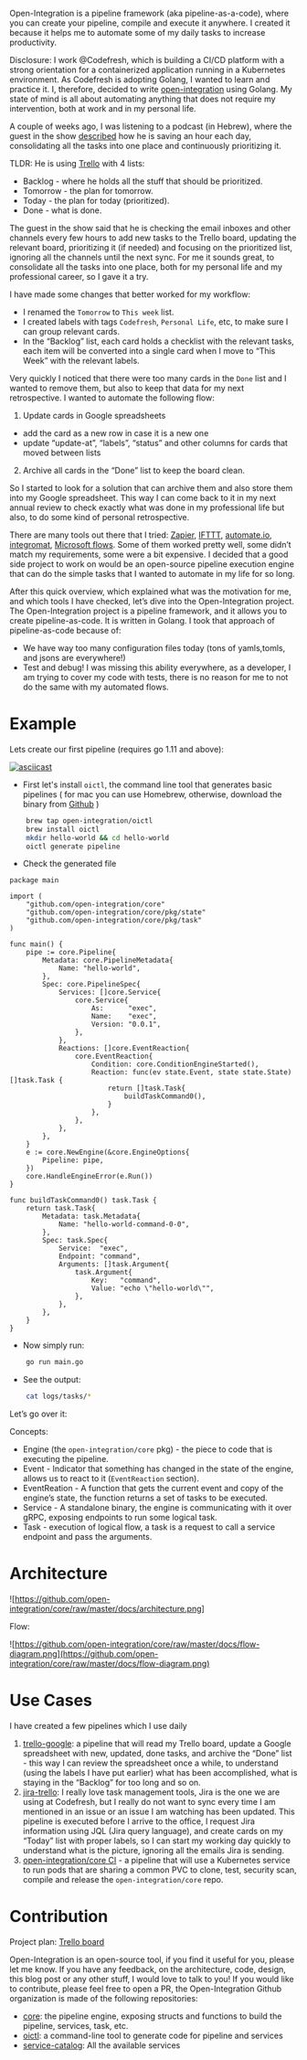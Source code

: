 Open-Integration is a pipeline framework (aka pipeline-as-a-code), where you can create your pipeline, compile and execute it anywhere.  I created it because it helps me to automate some of my daily tasks to increase productivity.

Disclosure: I work @Codefresh, which is building a CI/CD platform with a strong orientation for a containerized application running in a Kubernetes environment. As Codefresh is adopting Golang, I wanted to learn and practice it. I, therefore, decided to write [open-integration](https://github.com/open-integration/core) using Golang. My state of mind is all about automating anything that does not require my intervention, both at work and in my personal life.

A couple of weeks ago, I was listening to a podcast (in Hebrew), where the guest in the show [described](https://barav.co/another-hour/) how he is saving an hour each day, consolidating all the tasks into one place and continuously prioritizing it.

TLDR: He is using [Trello](https://trello.com/) with 4 lists:

- Backlog - where he holds all the stuff that should be prioritized.
- Tomorrow - the plan for tomorrow.
- Today - the plan for today (prioritized).
- Done - what is done.

The guest in the show said that he is checking the email inboxes and other channels every few hours to add new tasks to the Trello board, updating the relevant board, prioritizing it (if needed) and focusing on the prioritized list, ignoring all the channels until the next sync. For me it sounds great, to consolidate all the tasks into one place, both for my personal life and my professional career, so I gave it a try.

I have made some changes that better worked for my workflow:

- I renamed the `Tomorrow` to `This week` list.
- I created labels with tags `Codefresh`, `Personal Life`, etc, to make sure I can group relevant cards.
- In the “Backlog” list, each card holds a checklist with the relevant tasks, each item will be converted into a single card when I move to “This Week” with the relevant labels.

Very quickly I noticed that there were too many cards in the `Done` list and I wanted to remove them, but also to keep that data for my next retrospective. I wanted to automate the following flow:

1. Update cards in Google spreadsheets
- add the card as a new row in case it is a new one
- update “update-at”, “labels”, “status” and other columns for cards that moved between lists
2. Archive all cards in the “Done” list to keep the board clean.

So I started to look for a solution that can archive them and also store them into my Google spreadsheet. This way I can come back to it in my next annual review to check exactly what was done in my professional life but also, to do some kind of personal retrospective.

There are many tools out there that I tried: [Zapier](https://zapier.com/), [IFTTT](https://ifttt.com/), [automate.io](https://automate.io/), [integromat](https://www.integromat.com/), [Microsoft flows](https://flow.microsoft.com/en-us/). Some of them worked pretty well, some didn’t match my requirements, some were a bit expensive. I decided that a good side project to work on would be an open-source pipeline execution engine that can do the simple tasks that I wanted to automate in my life for so long.

After this quick overview, which explained what was the motivation for me, and which tools I have checked, let’s dive into the Open-Integration project. The Open-Integration project is a pipeline framework, and it allows you to create pipeline-as-code. It is written in Golang. I took that approach of pipeline-as-code because of:

- We have way too many configuration files today (tons of yamls,tomls, and jsons are everywhere!)
- Test and debug! I was missing this ability everywhere, as a developer, I am trying to cover my code with tests, there is no reason for me to not do the same with my automated flows.

# Example

Lets create our first pipeline (requires go 1.11 and above):

[![asciicast](https://asciinema.org/a/312592.svg)](https://asciinema.org/a/312592)

- First let's install `oictl`, the command line tool that generates basic pipelines ( for mac you can use Homebrew, otherwise, download the binary from [Github](https://github.com/open-integration/oictl/releases) )
```bash
    brew tap open-integration/oictl
    brew install oictl
    mkdir hello-world && cd hello-world
    oictl generate pipeline
```
- Check the generated file
```golang
package main

import (
	"github.com/open-integration/core"
	"github.com/open-integration/core/pkg/state"
	"github.com/open-integration/core/pkg/task"
)

func main() {
	pipe := core.Pipeline{
		Metadata: core.PipelineMetadata{
			Name: "hello-world",
		},
		Spec: core.PipelineSpec{
			Services: []core.Service{
				core.Service{
					As:      "exec",
					Name:    "exec",
					Version: "0.0.1",
				},
			},
			Reactions: []core.EventReaction{
				core.EventReaction{
					Condition: core.ConditionEngineStarted(),
					Reaction: func(ev state.Event, state state.State) []task.Task {
						return []task.Task{
							buildTaskCommand0(),
						}
					},
				},
			},
		},
	}
	e := core.NewEngine(&core.EngineOptions{
		Pipeline: pipe,
	})
	core.HandleEngineError(e.Run())
}

func buildTaskCommand0() task.Task {
	return task.Task{
		Metadata: task.Metadata{
			Name: "hello-world-command-0-0",
		},
		Spec: task.Spec{
			Service:  "exec",
			Endpoint: "command",
			Arguments: []task.Argument{
				task.Argument{
					Key:   "command",
					Value: "echo \"hello-world\"",
				},
			},
		},
	}
}
```
- Now simply run:
```bash
    go run main.go
```
- See the output:
```bash
    cat logs/tasks/*
```
Let’s go over it:

Concepts:

- Engine (the `open-integration/core` pkg) - the piece to code that is executing the pipeline.
- Event - Indicator that something has changed in the state of the engine, allows us to react to it (`EventReaction` section).
- EventReation - A function that gets the current event and copy of the engine’s state, the function returns a set of tasks to be executed.
- Service - A standalone binary, the engine is communicating with it over gRPC, exposing endpoints to run some logical task.
- Task - execution of logical flow, a task is a request to call a service endpoint and pass the arguments.

# Architecture

![https://github.com/open-integration/core/raw/master/docs/architecture.png]

Flow:

![https://github.com/open-integration/core/raw/master/docs/flow-diagram.png](https://github.com/open-integration/core/raw/master/docs/flow-diagram.png)

# Use Cases

I have created a few pipelines which I use daily

1. [trello-google](https://github.com/olegsu/trello-sync): a pipeline that will read my Trello board, update a Google spreadsheet with new, updated, done tasks, and archive the “Done” list - this way I can review the spreadsheet once a while, to understand (using the labels I have put earlier) what has been accomplished, what is staying in the “Backlog” for too long and so on.
2. [jira-trello](https://github.com/olegsu/jira-sync): I really love task management tools, Jira is the one we are using at Codefresh, but I really do not want to sync every time I am mentioned in an issue or an issue I am watching has been updated. This pipeline is executed before I arrive to the office, I request Jira information using JQL (Jira query language), and create cards on my “Today” list with proper labels, so I can start my working day quickly to understand what is the picture, ignoring all the emails Jira is sending.
3. [open-integration/core CI](https://github.com/open-integration/core-ci-pipeline) - a pipeline that will use a Kubernetes service to run pods that are sharing a common PVC to clone, test, security scan, compile and release the `open-integration/core` repo.

# Contribution

Project plan: [Trello board](https://trello.com/b/BcAwtJXr/open-integration)

Open-Integration is an open-source tool, if you find it useful for you, please let me know. If you have any feedback, on the architecture, code, design, this blog post or any other stuff, I would love to talk to you! If you would like to contribute, please feel free to open a PR, the Open-Integration Github organization is made of the following repositories:

- [core](https://github.com/open-integration/core): the pipeline engine, exposing structs and functions to build the pipeline, services, task, etc.
- [oictl](https://github.com/open-integration/oictl): a command-line tool to generate code for pipeline and services
- [service-catalog](https://github.com/open-integration/service-catalog): All the available services